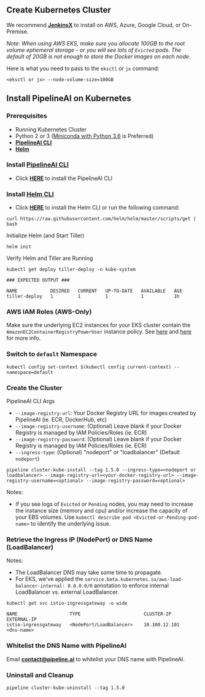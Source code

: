 ## Create Kubernetes Cluster
We recommend [**JenkinsX**](https://jenkins-x.io/getting-started/create-cluster/) to install on AWS, Azure, Google Cloud, or On-Premise.

_Note: When using AWS EKS, make sure you allocate 100GB to the root volume ephemeral storage - or you will see lots of `Evicted` pods.  The default of 20GB is not enough to store the Docker images on each node._

Here is what you need to pass to the `eksctl` or `jx` command:
```
<eksctl or jx> --node-volume-size=100GB
```

## Install PipelineAI on Kubernetes
### Prerequisites
* Running Kubernetes Cluster
* Python 2 or 3 ([Miniconda with Python 3.6](https://repo.continuum.io/miniconda/) is Preferred)
* [**PipelineAI CLI**]()
* [**Helm**](https://docs.helm.sh/using_helm/#installing-helm)

### Install [PipelineAI CLI](../README.md#install-pipelinecli)
* Click [**HERE**](../README.md#install-pipelinecli) to install the PipelineAI CLI

### Install [Helm CLI](https://docs.helm.sh/using_helm/#installing-helm)
* Click [**HERE**](https://docs.helm.sh/using_helm/#installing-helm) to install the Helm CLI or run the following command:
```
curl https://raw.githubusercontent.com/helm/helm/master/scripts/get | bash
```

Initialize Helm (and Start Tiller)
```
helm init
```

Verify Helm and Tiller are Running
```
kubectl get deploy tiller-deploy -n kube-system

### EXPECTED OUTPUT ###

NAME            DESIRED   CURRENT   UP-TO-DATE   AVAILABLE   AGE
tiller-deploy   1         1         1            1           1h
```

### AWS IAM Roles (AWS-Only)
Make sure the underlying EC2 instances for your EKS cluster contain the `AmazonEC2ContainerRegistryPowerUser` instance policy.   See [here](https://aws.amazon.com/blogs/security/easily-replace-or-attach-an-iam-role-to-an-existing-ec2-instance-by-using-the-ec2-console/) and [here](https://eksworkshop.com/logging/prereqs/) for more info.

### Switch to `default` Namespace
```
kubectl config set-context $(kubectl config current-context) --namespace=default
```

### Create the Cluster 
PipelineAI CLI Args
* `--image-registry-url`: Your Docker Registry URL for images created by PipelineAI (ie. ECR, DockerHub, etc)
* `--image-registry-username`: (Optional) Leave blank if your Docker Registry is managed by IAM Policies/Roles (ie. ECR)
* `--image-registry-password`: (Optional) Leave blank if your Docker Registry is managed by IAM Policies/Roles (ie. ECR)
* `--ingress-type`:  (Optional) "nodeport" or "loadbalancer" (Default `nodeport`)
```
pipeline cluster-kube-install --tag 1.5.0 --ingress-type=<nodeport or loadbalancer> --image-registry-url=<your-docker-registry-url> --image-registry-username=<optional> --image-registry-password=<optional> 
```
Notes:  
* If you see logs of `Evicted` or `Pending` nodes, you may need to increase the instance size (memory and cpu) and/or increase the capacity of your EBS volumes.  Use `kubectl describe pod <Evicted-or-Pending-pod-name>` to identify the underlying issue.

### Retrieve the Ingress IP (NodePort) or DNS Name (LoadBalancer) 

Notes: 
* The LoadBalancer DNS may take some time to propagate.
* For EKS, we've applied the `service.beta.kubernetes.io/aws-load-balancer-internal: 0.0.0.0/0` annotation to enforce internal  LoadBalancer vs. external LoadBalancer.

```
kubectl get svc istio-ingressgateway -o wide

NAME                   TYPE                       CLUSTER-IP      EXTERNAL-IP  
istio-ingressgateway   <NodePort/LoadBalancer>    10.100.12.101   <dns-name>
```

### Whitelist the DNS Name with PipelineAI
Email [**contact@pipeline.ai**](mailto:contact@pipeline.ai) to whitelist your DNS name with PipelineAI.

### Uninstall and Cleanup
```
pipeline cluster-kube-uninstall --tag 1.5.0
```
